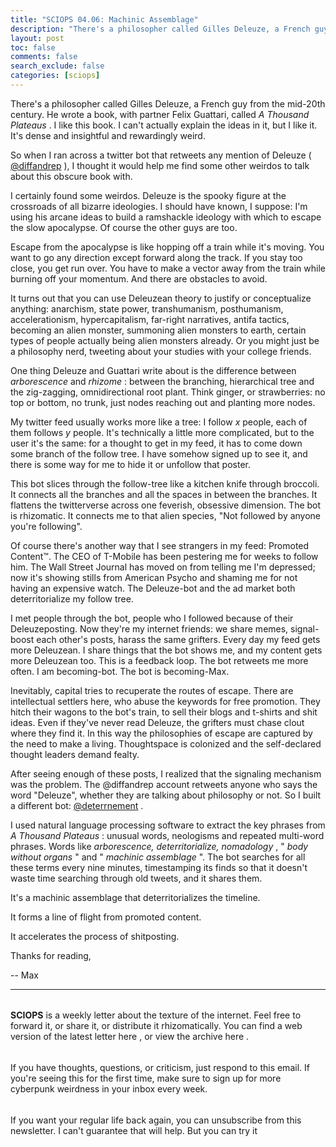 ```yaml
---
title: "SCIOPS 04.06: Machinic Assemblage"
description: "There's a philosopher called Gilles Deleuze, a French guy from the mid-20th century"
layout: post
toc: false
comments: false
search_exclude: false
categories: [sciops]
---
```






 There's a philosopher called Gilles Deleuze, a French guy from the mid-20th century. He wrote a book, with partner Felix Guattari, called
 *A Thousand Plateaus* 
 . I like this book. I can't actually explain the ideas in it, but I like it. It's dense and insightful and rewardingly weird.
 







 So when I ran across a twitter bot that retweets any mention of Deleuze (
 [@diffandrep](https://www.twitter.com/diffandrep) 
 ), I thought it would help me find some other weirdos to talk about this obscure book with.
 







 I certainly found some weirdos. Deleuze is the spooky figure at the crossroads of all bizarre ideologies. I should have known, I suppose: I'm using his arcane ideas to build a ramshackle ideology with which to escape the slow apocalypse. Of course the other guys are too.
 







 Escape from the apocalypse is like hopping off a train while it's moving. You want to go any direction except forward along the track. If you stay too close, you get run over. You have to make a vector away from the train while burning off your momentum. And there are obstacles to avoid.
 







 It turns out that you can use Deleuzean theory to justify or conceptualize anything: anarchism, state power, transhumanism, posthumanism, accelerationism, hypercapitalism, far-right narratives, antifa tactics, becoming an alien monster, summoning alien monsters to earth, certain types of people actually being alien monsters already. Or you might just be a philosophy nerd, tweeting about your studies with your college friends.
 







 One thing Deleuze and Guattari write about is the difference between
 *arborescence* 
 and
 *rhizome* 
 : between the branching, hierarchical tree and the zig-zagging, omnidirectional root plant. Think ginger, or strawberries: no top or bottom, no trunk, just nodes reaching out and planting more nodes.
 







 My twitter feed usually works more like a tree: I follow
 *x* 
 people, each of them follows
 *y* 
 people. It's technically a little more complicated, but to the user it's the same: for a thought to get in my feed, it has to come down some branch of the follow tree. I have somehow signed up to see it, and there is some way for me to hide it or unfollow that poster.
 







 This bot slices through the follow-tree like a kitchen knife through broccoli. It connects all the branches and all the spaces in between the branches. It flattens the twitterverse across one feverish, obsessive dimension. The bot is rhizomatic. It connects me to that alien species, "Not followed by anyone you're following".
 







 Of course there's another way that I see strangers in my feed: Promoted Content™. The CEO of T-Mobile has been pestering me for weeks to follow him. The Wall Street Journal has moved on from telling me I'm depressed; now it's showing stills from American Psycho and shaming me for not having an expensive watch. The Deleuze-bot and the ad market both deterritorialize my follow tree.
 







 I met people through the bot, people who I followed because of their Deleuzeposting. Now they're my internet friends: we share memes, signal-boost each other's posts, harass the same grifters. Every day my feed gets more Deleuzean. I share things that the bot shows me, and my content gets more Deleuzean too. This is a feedback loop. The bot retweets me more often. I am becoming-bot. The bot is becoming-Max.
 







 Inevitably, capital tries to recuperate the routes of escape. There are intellectual settlers here, who abuse the keywords for free promotion. They hitch their wagons to the bot's train, to sell their blogs and t-shirts and shit ideas. Even if they've never read Deleuze, the grifters must chase clout where they find it. In this way the philosophies of escape are captured by the need to make a living. Thoughtspace is colonized and the self-declared thought leaders demand fealty.
 







 After seeing enough of these posts, I realized that the signaling mechanism was the problem. The @diffandrep account retweets anyone who says the word "Deleuze", whether they are talking about philosophy or not. So I built a different bot:
 [@deterrnement](https://twitter.com/deterrnement) 
 .
 







 I used natural language processing software to extract the key phrases from
 *A Thousand Plateaus* 
 : unusual words, neologisms and repeated multi-word phrases. Words like
 *arborescence, deterritorialize, nomadology* 
 , "
 *body without organs* 
 " and "
 *machinic assemblage* 
 ". The bot searches for all these terms every nine minutes, timestamping its finds so that it doesn't waste time searching through old tweets, and it shares them.
   

  

 It's a machinic assemblage that deterritorializes the timeline.
   

 It forms a line of flight from promoted content.
   

 It accelerates the process of shitposting.
 







 Thanks for reading,
 







 -- Max
 

  






---


###### 
**SCIOPS** 
 is a weekly letter about the texture of the internet. Feel free to forward it, or share it, or distribute it rhizomatically. You can find a web version of the
 latest letter here
 , or view the
 archive here
 .


###### 
 If you have thoughts, questions, or criticism, just respond to this email. If you're seeing this for the first time, make sure to
 sign up
 for more  cyberpunk weirdness in your inbox every week.


###### 
 If you want your regular life back again, you can unsubscribe from this newsletter. I can't guarantee that will help. But you can try it


